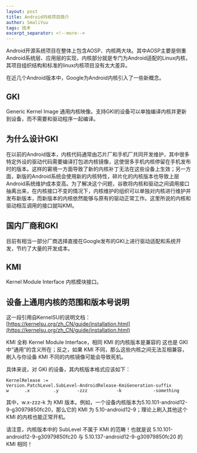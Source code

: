 ```yaml
---
layout: post
title: Android内核项目简介
author: SmaliYuu
tags: 技术
excerpt_separator: <!--more-->
---
```


Android开源系统项目在整体上包含AOSP、内核两大块。其中AOSP主要是侧重Android系统层、应用层的实现，内核部分就是专门为Android适配的Linux内核，其项目组织结构和标准的linux内核项目没有太大差异。

<!--more-->

在近几个Android版本中，Google为Android内核引入了一些新概念。

## GKI
Generic Kernel Image 通用内核映像。支持GKI的设备可以单独编译内核并更新到设备，而不需要和驱动程序一起编译。


## 为什么设计GKI
在以前的Android版本，内核代码通常由芯片厂和手机厂共同开发维护，其中很多特定外设的驱动代码需要编译打包进内核镜像，这使很多手机内核停留在手机发布时的版本。这样的窘境一方面导致了新的内核补丁无法在这些设备上生效；另一方面，新版的Android系统会使用新的内核特性，碎片化的内核版本也导致上层Android系统维护成本变高。为了解决这个问题，谷歌将内核和驱动之间调用接口抽离出来，在内核接口不变的情况下，内核维护的组织可以单独对内核进行维护并发布新版本，而新版本的内核依然能够与原有的驱动正常工作。这里所说的内核和驱动相互调用的接口就叫KMI。

## 国内厂商和GKI
目前有相当一部分厂商选择直接在Google发布的GKI上进行驱动适配和系统开发，节约了大量的开发成本。

## KMI
Kernel Module Interface 内核模块接口。


## 设备上通用内核的范围和版本号说明
这一段引用自KernelSU的说明文档：[https://kernelsu.org/zh_CN/guide/installation.html](https://kernelsu.org/zh_CN/guide/installation.html)  

KMI 全称 Kernel Module Interface，相同 KMI 的内核版本是兼容的 这也是 GKI 中“通用”的含义所在；反之，如果 KMI 不同，那么这些内核之间无法互相兼容，刷入与你设备 KMI 不同的内核镜像可能会导致死机。  

具体来说，对 GKI 的设备，其内核版本格式应该如下：
```
KernelRelease :=
Version.PatchLevel.SubLevel-AndroidRelease-KmiGeneration-suffix
w      .x         .y       -zzz           -k            -something
```

其中，w.x-zzz-k 为 KMI 版本。例如，一个设备内核版本为5.10.101-android12-9-g30979850fc20，那么它的 KMI 为 5.10-android12-9；理论上刷入其他这个 KMI 的内核也能正常开机。  

请注意，内核版本中的 SubLevel 不属于 KMI 的范畴！也就是说 5.10.101-android12-9-g30979850fc20 与 5.10.137-android12-9-g30979850fc20 的 KMI 相同！